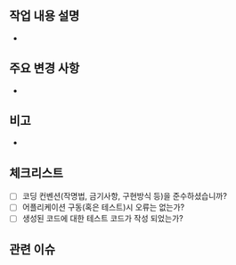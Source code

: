 ## 작업 내용 설명
- 

## 주요 변경 사항
-

## 비고
-

## 체크리스트
- [ ]  코딩 컨벤션(작명법, 금기사항, 구현방식 등)을 준수하셨습니까?
- [ ]  어플리케이션 구동(혹은 테스트)시 오류는 없는가?
- [ ]  생성된 코드에 대한 테스트 코드가 작성 되었는가?

## 관련 이슈

